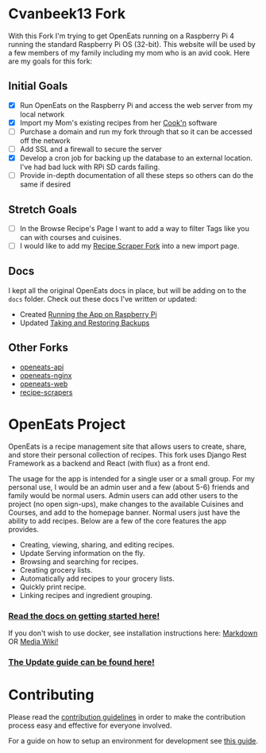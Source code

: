 # Cvanbeek13 Fork

With this Fork I'm trying to get OpenEats running on a Raspberry Pi 4 running the standard Raspberry Pi OS (32-bit).  This website will be used
by a few members of my family including my mom who is an avid cook.  Here are my goals for this fork:

## Initial Goals

- [x] Run OpenEats on the Raspberry Pi and access the web server from my local network
- [x] Import my Mom's existing recipes from her [Cook'n](http://www.dvo.com/?fbclid=IwAR1EH1wiRhb03MtFBsI7yXU9zqk__C5YiUEas-ax4ck2d0dU11LlopQnyJY) software
- [ ] Purchase a domain and run my fork through that so it can be accessed off the network
- [ ] Add SSL and a firewall to secure the server
- [x] Develop a cron job for backing up the database to an external location.  I've had bad luck with RPi SD cards failing.
- [ ] Provide in-depth documentation of all these steps so others can do the same if desired

## Stretch Goals

- [ ] In the Browse Recipe's Page I want to add a way to filter Tags like you can with courses and cuisines.
- [ ] I would like to add my [Recipe Scraper Fork](https://github.com/cvanbeek13/recipe-scrapers) into a new import page.

## Docs

I kept all the original OpenEats docs in place, but will be adding on to the `docs` folder.  Check out these docs I've written or updated:

* Created [Running the App on Raspberry Pi](docs/Running_the_App_on_Raspberry_Pi.md)
* Updated [Taking and Restoring Backups](docs/Taking_and_Restoring_Backups.md)

## Other Forks

* [openeats-api](https://github.com/cvanbeek13/openeats-api)
* [openeats-nginx](https://github.com/cvanbeek13/openeats-nginx)
* [openeats-web](https://github.com/cvanbeek13/openeats-web)
* [recipe-scrapers](https://github.com/cvanbeek13/recipe-scrapers)

# OpenEats Project

OpenEats is a recipe management site that allows users to create, share, and store their personal collection of recipes. This fork uses Django Rest Framework as a backend and React (with flux) as a front end.

The usage for the app is intended for a single user or a small group. For my personal use, I would be an admin user and a few (about 5-6) friends and family would be normal users. Admin users can add other users to the project (no open sign-ups), make changes to the available Cuisines and Courses, and add to the homepage banner. Normal users just have the ability to add recipes. Below are a few of the core features the app provides.

- Creating, viewing, sharing, and editing recipes.
- Update Serving information on the fly.
- Browsing and searching for recipes.
- Creating grocery lists.
- Automatically add recipes to your grocery lists.
- Quickly print recipe.
- Linking recipes and ingredient grouping.

### [Read the docs on getting started here!](docs/Running_the_App.md)

If you don't wish to use docker, see installation instructions here:
[Markdown](docs/Running_the_App_Without_Docker.md) OR [Media Wiki!](https://wiki.tothnet.hu/books/other/page/install-openeats-without-docker-and-run-on-apache2)


### [The Update guide can be found here!](docs/Updating_the_App.md)

# Contributing
Please read the [contribution guidelines](CONTRIBUTING.md) in order to make the contribution process easy and effective for everyone involved.

For a guide on how to setup an environment for development see [this guide](docs/Running_the_App_in_dev.md).
